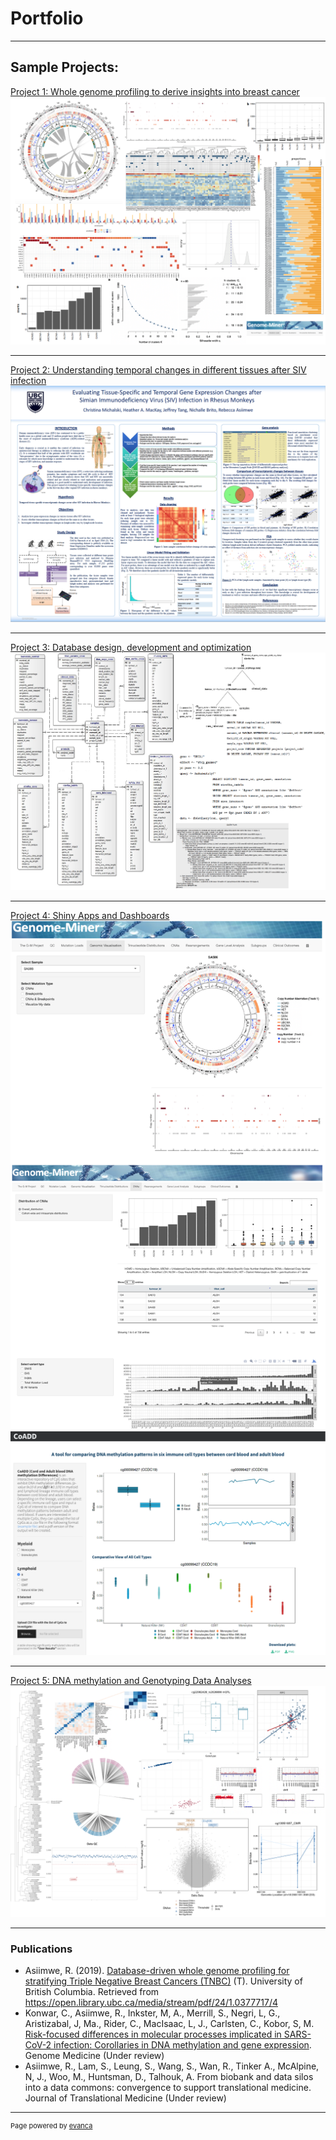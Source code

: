 # Portfolio

---
## Sample Projects:

[Project 1: Whole genome profiling to derive insights into breast cancer](https://open.library.ubc.ca/media/stream/pdf/24/1.0377717/4)
<img src="images/TNBC_project.png?raw=true"/>

---
[Project 2: Understanding temporal changes in different tissues after SIV infection](/pdf/sample_presentation.pdf)
<img src="images/HIV_project.png?raw=true"/>

---
[Project 3: Database design, development and optimization](http://example.com/)
<img src="images/Databases.png?raw=true"/>

---

[Project 4: Shiny Apps and Dashboards](http://example.com/)
<img src="images/Shinyapp1.png?raw=true"/>
<img src="images/Shinyapp2.png?raw=true"/>

---

[Project 5: DNA methylation and Genotyping Data Analyses](http://example.com/)
<img src="images/DNAm.png?raw=true"/>

---

### Publications
- Asiimwe, R. (2019). [Database-driven whole genome profiling for stratifying Triple Negative Breast Cancers (TNBC)](https://open.library.ubc.ca/media/stream/pdf/24/1.0377717/4) (T). University of British Columbia. Retrieved from https://open.library.ubc.ca/media/stream/pdf/24/1.0377717/4
- Konwar, C., Asiimwe, R., Inkster, M, A., Merrill, S., Negri, L, G., Aristizabal, J, Ma., Rider, C., MacIsaac, L, J., Carlsten, C., Kobor, S, M. [Risk-focused differences in molecular processes implicated in SARS-CoV-2 infection: Corollaries in DNA methylation and gene expression](https://assets.researchsquare.com/files/rs-764250/v1_covered.pdf?c=1628604236). Genome Medicine (Under review)
- Asiimwe, R., Lam, S., Leung, S., Wang, S., Wan, R., Tinker A., McAlpine, N, J., Woo, M., Huntsman, D., Talhouk, A.  From biobank and data silos into a data commons: convergence to support translational medicine. Journal of Translational Medicine (Under review) 


---
<p style="font-size:11px">Page powered by <a href="https://github.com/evanca/quick-portfolio">evanca</a></p>
<!-- Remove above link if you don't want to attibute -->
